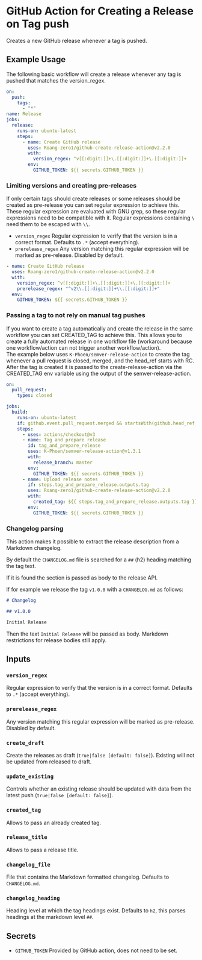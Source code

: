 # GitHub Action for Creating a Release on Tag push

Creates a new GitHub release whenever a tag is pushed.

## Example Usage

The following basic workflow will create a release whenever any tag is pushed that matches the version_regex.

```yaml
on:
  push:
    tags:
      - "*"
name: Release
jobs:
  release:
    runs-on: ubuntu-latest
    steps:
      - name: Create GitHub release
        uses: Roang-zero1/github-create-release-action@v2.2.0
        with:
          version_regex: ^v[[:digit:]]+\.[[:digit:]]+\.[[:digit:]]+
        env:
          GITHUB_TOKEN: ${{ secrets.GITHUB_TOKEN }}
```

### Limiting versions and creating pre-releases

If only certain tags should create releases or some releases should be created as pre-release you can set regular expression to achieve this.
These regular expression are evaluated with GNU grep, so these regular expressions need to be compatible with it.
Regular expressions containing `\` need them to be escaped with `\\`.

- `version_regex` Regular expression to verify that the version is in a correct format. Defaults to `.*` (accept everything).
- `prerelease_regex` Any version matching this regular expression will be marked as pre-release. Disabled by default.

```yaml
- name: Create GitHub release
  uses: Roang-zero1/github-create-release-action@v2.2.0
  with:
    version_regex: ^v[[:digit:]]+\.[[:digit:]]+\.[[:digit:]]+
    prerelease_regex: "^v2\\.[[:digit:]]+\\.[[:digit:]]+"
  env:
    GITHUB_TOKEN: ${{ secrets.GITHUB_TOKEN }}
```

### Passing a tag to not rely on manual tag pushes

If you want to create a tag automatically and create the release in the same workflow you can set CREATED_TAG to achieve this.
This allows you to create a fully automated release in one workflow file (workaround because one workflow/action can not trigger another workflow/action).  
The example below uses `K-Phoen/semver-release-action` to create the tag whenever a pull request is closed, merged, and the head_ref starts with RC.
After the tag is created it is passed to the create-release-action via the CREATED_TAG env variable using the output of the semver-release-action.

```yaml
on:
  pull_request:
    types: closed

jobs:
  build:
    runs-on: ubuntu-latest
    if: github.event.pull_request.merged && startsWith(github.head_ref, 'RC')
    steps:
      - uses: actions/checkout@v3
      - name: Tag and prepare release
        id: tag_and_prepare_release
        uses: K-Phoen/semver-release-action@v1.3.1
        with:
          release_branch: master
        env:
          GITHUB_TOKEN: ${{ secrets.GITHUB_TOKEN }}
      - name: Upload release notes
        if: steps.tag_and_prepare_release.outputs.tag
        uses: Roang-zero1/github-create-release-action@v2.2.0
        with:
          created_tag: ${{ steps.tag_and_prepare_release.outputs.tag }}
        env:
          GITHUB_TOKEN: ${{ secrets.GITHUB_TOKEN }}
```

### Changelog parsing

This action makes it possible to extract the release description from a Markdown changelog.

By default the `CHANGELOG.md` file is searched for a `##` (h2) heading matching the tag text.

If it is found the section is passed as body to the release API.

If for example we release the tag `v1.0.0` with a `CHANGELOG.md` as follows:

```Markdown
# Changelog

## v1.0.0

Initial Release
```

Then the text `Initial Release` will be passed as body.
Markdown restrictions for release bodies still apply.

## Inputs

### `version_regex`

Regular expression to verify that the version is in a correct format. Defaults to `.*` (accept everything).

### `prerelease_regex`

Any version matching this regular expression will be marked as pre-release. Disabled by default.

### `create_draft`

Create the releases as draft (`true|false [default: false]`). Existing will not be updated from released to draft.

### `update_existing`

Controls whether an existing release should be updated with data from the latest push (`true|false [default: false]`).

### `created_tag`

Allows to pass an already created tag.

### `release_title`

Allows to pass a release title.

### `changelog_file`

File that contains the Markdown formatted changelog. Defaults to `CHANGELOG.md`.

### `changelog_heading`

Heading level at which the tag headings exist. Defaults to `h2`, this parses headings at the markdown level `##`.

## Secrets

- `GITHUB_TOKEN` Provided by GitHub action, does not need to be set.
